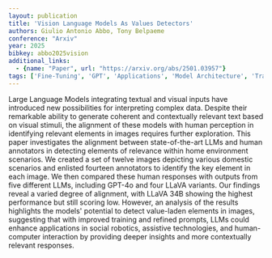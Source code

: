 ```yaml
---
layout: publication
title: 'Vision Language Models As Values Detectors'
authors: Giulio Antonio Abbo, Tony Belpaeme
conference: "Arxiv"
year: 2025
bibkey: abbo2025vision
additional_links:
  - {name: "Paper", url: "https://arxiv.org/abs/2501.03957"}
tags: ['Fine-Tuning', 'GPT', 'Applications', 'Model Architecture', 'Training Techniques', 'Prompting']
---
```

Large Language Models integrating textual and visual inputs have introduced
new possibilities for interpreting complex data. Despite their remarkable
ability to generate coherent and contextually relevant text based on visual
stimuli, the alignment of these models with human perception in identifying
relevant elements in images requires further exploration. This paper
investigates the alignment between state-of-the-art LLMs and human annotators
in detecting elements of relevance within home environment scenarios. We
created a set of twelve images depicting various domestic scenarios and
enlisted fourteen annotators to identify the key element in each image. We then
compared these human responses with outputs from five different LLMs, including
GPT-4o and four LLaVA variants. Our findings reveal a varied degree of
alignment, with LLaVA 34B showing the highest performance but still scoring
low. However, an analysis of the results highlights the models' potential to
detect value-laden elements in images, suggesting that with improved training
and refined prompts, LLMs could enhance applications in social robotics,
assistive technologies, and human-computer interaction by providing deeper
insights and more contextually relevant responses.
